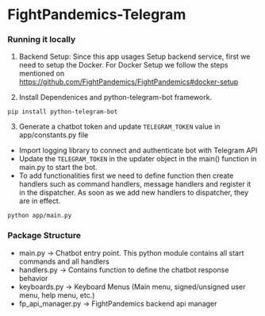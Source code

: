 # FightPandemics-Telegram


### Running it locally 
1. Backend Setup: Since this app usages Setup backend service, first we need to setup the Docker.
For Docker Setup we follow the steps mentioned on 
https://github.com/FightPandemics/FightPandemics#docker-setup

2. Install Dependenices and python-telegram-bot framework.

```{bash}
pip install python-telegram-bot
```
3. Generate a chatbot token  and update `TELEGRAM_TOKEN` value in app/constants.py file 
 - Import logging library to connect and authenticate bot with Telegram API
 - Update the `TELEGRAM_TOKEN` in the updater object in the main() function in main.py to start the bot.
 - To add functionalities first we need to define function then create handlers such as command handlers, message handlers and register it in the dispatcher. 
 As soon as we add new handlers to dispatcher, they are in effect.

```{bash}
python app/main.py
 ```
 
### Package Structure 

- main.py -> Chatbot entry point. This python module contains all start commands and all handlers
- handlers.py -> Contains function to define the chatbot response behavior 
- keyboards.py -> Keyboard Menus (Main menu, signed/unsigned user menu, help menu, etc.)
- fp_api_manager.py -> FightPandemics backend api manager
 
 